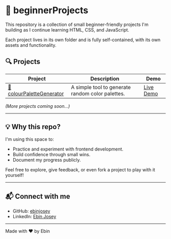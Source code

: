 # 🧪 beginnerProjects

This repository is a collection of small beginner-friendly projects I'm building as I continue learning HTML, CSS, and JavaScript.

Each project lives in its own folder and is fully self-contained, with its own assets and functionality.

## 🔍 Projects

| Project | Description | Demo |
|--------|-------------|------|
| [🎨 colourPaletteGenerator](./colourPaletteGenerator) | A simple tool to generate random color palettes. | [Live Demo](https://your-netlify-link.netlify.app) |

*(More projects coming soon...)*

---

## 💡 Why this repo?

I'm using this space to:
- Practice and experiment with frontend development.
- Build confidence through small wins.
- Document my progress publicly.

Feel free to explore, give feedback, or even fork a project to play with it yourself!

---

## 📬 Connect with me

- GitHub: [ebinjosey](https://github.com/ebinjosey)
- LinkedIn: [Ebin Josey](https://www.linkedin.com/in/ebinjosey)

---

Made with ❤️ by Ebin
